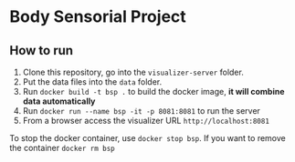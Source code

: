 # Body Sensorial Project

## How to run

1. Clone this repository, go into the `visualizer-server` folder.
2. Put the data files into the `data` folder.
3. Run `docker build -t bsp .` to build the docker image, **it will combine data automatically**
4. Run `docker run --name bsp -it -p 8081:8081` to run the server
5. From a browser access the visualizer URL `http://localhost:8081`

To stop the docker container, use `docker stop bsp`. If you want to remove the container `docker rm bsp`

